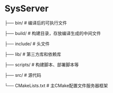 # SysServer

├── bin/                  # 编译后的可执行文件

├── build/                # 构建目录，存放编译生成的中间文件

├── include/              # 头文件

├── lib/                  # 第三方库和依赖库

├── scripts/              # 构建脚本、部署脚本等

├── src/                  # 源代码

└── CMakeLists.txt        # 主CMake配置文件服务器框架
